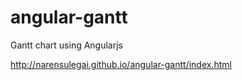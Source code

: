 angular-gantt
=============

Gantt chart using Angularjs

http://narensulegai.github.io/angular-gantt/index.html
